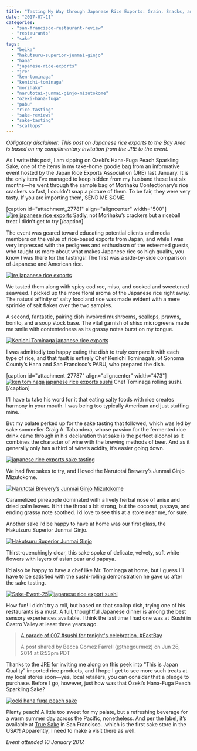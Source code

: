 ```yaml
---
title: "Tasting My Way through Japanese Rice Exports: Grain, Snacks, and Sake"
date: "2017-07-11"
categories: 
  - "san-francisco-restaurant-review"
  - "restaurants"
  - "sake"
tags: 
  - "beika"
  - "hakutsuru-superior-junmai-ginjo"
  - "hana"
  - "japanese-rice-exports"
  - "jre"
  - "ken-tominaga"
  - "kenichi-tominaga"
  - "morihaku"
  - "narutotai-junmai-ginjo-mizutokome"
  - "ozeki-hana-fuga"
  - "pabu"
  - "rice-tasting"
  - "sake-reviews"
  - "sake-tasting"
  - "scallops"
---
```


_Obligatory disclaimer: This post on Japanese rice exports to the Bay Area is based on my complimentary invitation from the JRE to the event._

As I write this post, I am sipping on Ȯzeki’s Hana-Fuga Peach Sparkling Sake, one of the items in my take-home goodie bag from an informative event hosted by the Japan Rice Exports Association (JRE) last January. It is the only item I’ve managed to keep hidden from my husband these last six months—he went through the sample bag of Morihaku Confectionary’s rice crackers so fast, I couldn’t snap a picture of them. To be fair, they were very tasty. If you are importing them, SEND ME SOME.

\[caption id="attachment\_27781" align="aligncenter" width="500"\][![jre japanese rice exports](http://s3.amazonaws.com/thegourmez-wpmedia/2017/07/Sake-Event-32-500x263.jpg)](http://s3.amazonaws.com/thegourmez-wpmedia/2017/07/Sake-Event-32.jpg) Sadly, not Morihaku’s crackers but a riceball treat I didn’t get to try.\[/caption\]

The event was geared toward educating potential clients and media members on the value of rice-based exports from Japan, and while I was very impressed with the pedigrees and enthusiasm of the esteemed guests, who taught us more about what makes Japanese rice so high quality, you know I was there for the tastings! The first was a side-by-side comparison of Japanese and American rice.

[![jre japanese rice exports](http://s3.amazonaws.com/thegourmez-wpmedia/2017/07/Sake-Event-08-500x334.jpg)](http://s3.amazonaws.com/thegourmez-wpmedia/2017/07/Sake-Event-08.jpg)

We tasted them along with spicy cod roe, miso, and cooked and sweetened seaweed. I picked up the more floral aroma of the Japanese rice right away. The natural affinity of salty food and rice was made evident with a mere sprinkle of salt flakes over the two samples.

A second, fantastic, pairing dish involved mushrooms, scallops, prawns, bonito, and a soup stock base. The vital garnish of shiso microgreens made me smile with contentedness as its grassy notes burst on my tongue.

[![ Kenichi Tominaga japanese rice exports](http://s3.amazonaws.com/thegourmez-wpmedia/2017/07/Sake-Event-09-500x334.jpg)](http://s3.amazonaws.com/thegourmez-wpmedia/2017/07/Sake-Event-09.jpg)

I was admittedly too happy eating the dish to truly compare it with each type of rice, and that fault is entirely Chef Kenichi Tominaga’s, of Sonoma County’s Hana and San Francisco’s PABU, who prepared the dish.

\[caption id="attachment\_27787" align="aligncenter" width="473"\][![ken tominaga japanese rice exports sushi](http://s3.amazonaws.com/thegourmez-wpmedia/2017/07/Sake-Event-30-473x500.jpg)](http://s3.amazonaws.com/thegourmez-wpmedia/2017/07/Sake-Event-30.jpg) Chef Tominaga rolling sushi.\[/caption\]

I’ll have to take his word for it that eating salty foods with rice creates harmony in your mouth. I was being too typically American and just stuffing mine.

But my palate perked up for the sake tasting that followed, which was led by sake sommelier Craig A. Tabandera, whose passion for the fermented rice drink came through in his declaration that sake is the perfect alcohol as it combines the character of wine with the brewing methods of beer. And as it generally only has a third of wine’s acidity, it’s easier going down.

[![japanese rice exports sake tasting](http://s3.amazonaws.com/thegourmez-wpmedia/2017/07/Sake-Event-23-500x334.jpg)](http://s3.amazonaws.com/thegourmez-wpmedia/2017/07/Sake-Event-23.jpg)

We had five sakes to try, and I loved the Narutotai Brewery’s Junmai Ginjo Mizutokome.

[![Narutotai Brewery’s Junmai Ginjo Mizutokome](http://s3.amazonaws.com/thegourmez-wpmedia/2017/07/Sake-Event-11-334x500.jpg)](http://s3.amazonaws.com/thegourmez-wpmedia/2017/07/Sake-Event-11.jpg)

Caramelized pineapple dominated with a lively herbal nose of anise and dried palm leaves. It hit the throat a bit strong, but the coconut, papaya, and ending grassy note soothed. I’d love to see this at a store near me, for sure.

Another sake I’d be happy to have at home was our first glass, the Hakutsuru Superior Junmai Ginjo.

[![ Hakutsuru Superior Junmai Ginjo](http://s3.amazonaws.com/thegourmez-wpmedia/2017/07/Sake-Event-16-334x500.jpg)](http://s3.amazonaws.com/thegourmez-wpmedia/2017/07/Sake-Event-16.jpg)

Thirst-quenchingly clear, this sake spoke of delicate, velvety, soft white flowers with layers of asian pear and papaya.

I’d also be happy to have a chef like Mr. Tominaga at home, but I guess I’ll have to be satisfied with the sushi-rolling demonstration he gave us after the sake tasting.

[![Sake-Event-25](http://s3.amazonaws.com/thegourmez-wpmedia/2017/07/Sake-Event-25-500x381.jpg)](http://s3.amazonaws.com/thegourmez-wpmedia/2017/07/Sake-Event-25.jpg)[![japanese rice export sushi](http://s3.amazonaws.com/thegourmez-wpmedia/2017/07/Sake-Event-34-500x334.jpg)](http://s3.amazonaws.com/thegourmez-wpmedia/2017/07/Sake-Event-34.jpg)

How fun! I didn’t try a roll, but based on that scallop dish, trying one of his restaurants is a must. A full, thoughtful Japanese dinner is among the best sensory experiences available. I think the last time I had one was at iSushi in Castro Valley at least three years ago.

> [A parade of 007 #sushi for tonight's celebration. #EastBay](https://www.instagram.com/p/putEwywQgG/)
> 
> A post shared by Becca Gomez Farrell (@thegourmez) on Jun 26, 2014 at 6:53pm PDT

Thanks to the JRE for inviting me along on this peek into “This is Japan Quality” imported rice products, and I hope I get to see more such treats at my local stores soon—yes, local retailers, you can consider that a pledge to purchase. Before I go, however, just how was that Ȯzeki’s Hana-Fuga Peach Sparkling Sake?

[![oeki hana fuga peach sake](http://s3.amazonaws.com/thegourmez-wpmedia/2017/07/peach-sake-375x500.jpeg)](http://s3.amazonaws.com/thegourmez-wpmedia/2017/07/peach-sake.jpeg)

Plenty peach! A little too sweet for my palate, but a refreshing beverage for a warm summer day across the Pacific, nonetheless. And per the label, it’s available at [True Sake](http://www.truesake.com/) in San Francisco...which is the first sake store in the USA?! Apparently, I need to make a visit there as well.

_Event attended 10 January 2017._
